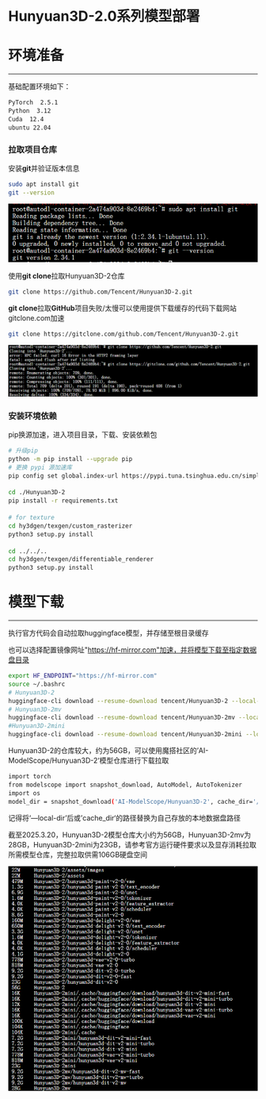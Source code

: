 # Hunyuan3D-2.0系列模型部署

# 环境准备

---

基础配置环境如下：

```bash
PyTorch  2.5.1
Python  3.12
Cuda  12.4
ubuntu 22.04
```

### 拉取项目仓库

安装**git**并验证版本信息

```bash
sudo apt install git
git --version
```

![image.png](images/image.png)

使用**git clone**拉取Hunyuan3D-2仓库

```bash
git clone https://github.com/Tencent/Hunyuan3D-2.git
```

**git clone**拉取**GitHub**项目失败/太慢可以使用提供下载缓存的代码下载网站gitclone.com加速

```bash
git clone https://gitclone.com/github.com/Tencent/Hunyuan3D-2.git
```

![image%201.png](images/image%201.png)

### 安装环境依赖

pip换源加速，进入项目目录，下载、安装依赖包

```bash
# 升级pip
python -m pip install --upgrade pip
# 更换 pypi 源加速库
pip config set global.index-url https://pypi.tuna.tsinghua.edu.cn/simple

cd ./Hunyuan3D-2
pip install -r requirements.txt

# for texture
cd hy3dgen/texgen/custom_rasterizer
python3 setup.py install

cd ../../..
cd hy3dgen/texgen/differentiable_renderer
python3 setup.py install
```

# 模型下载

---

执行官方代码会自动拉取huggingface模型，并存储至根目录缓存

也可以选择配置镜像网址"https://hf-mirror.com"加速，并将模型下载至指定数据盘目录

```bash
export HF_ENDPOINT="https://hf-mirror.com"
source ~/.bashrc
# Hunyuan3D-2
huggingface-cli download --resume-download tencent/Hunyuan3D-2 --local-dir /root/autodl-tmp/weights/Hunyuan3D-2
# Hunyuan3D-2mv
huggingface-cli download --resume-download tencent/Hunyuan3D-2mv --local-dir /root/autodl-tmp/weights/Hunyuan3D-2mv
#Hunyuan3D-2mini
huggingface-cli download --resume-download tencent/Hunyuan3D-2mini --local-dir /root/autodl-tmp/weights/Hunyuan3D-2mini
```

Hunyuan3D-2的仓库较大，约为56GB，可以使用魔搭社区的’AI-ModelScope/Hunyuan3D-2‘模型仓库进行下载拉取

```bash
import torch
from modelscope import snapshot_download, AutoModel, AutoTokenizer
import os
model_dir = snapshot_download('AI-ModelScope/Hunyuan3D-2', cache_dir='/root/autodl-tmp/weights', revision='master')
```

记得将‘—local-dir’后或’cache_dir‘的路径替换为自己存放的本地数据盘路径

截至2025.3.20，Hunyuan3D-2模型仓库大小约为56GB，Hunyuan3D-2mv为28GB，Hunyuan3D-2mini为23GB，请参考官方运行硬件要求以及显存消耗拉取所需模型仓库，完整拉取供需106GB硬盘空间

![image%202.pngg](images/image%202.png)